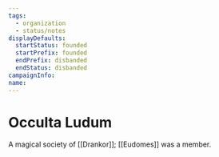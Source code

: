 ```yaml
---
tags:
  - organization
  - status/notes
displayDefaults:
  startStatus: founded
  startPrefix: founded
  endPrefix: disbanded
  endStatus: disbanded
campaignInfo: 
name:
---
```


# Occulta Ludum

A magical society of [[Drankor]]; [[Eudomes]] was a member. 